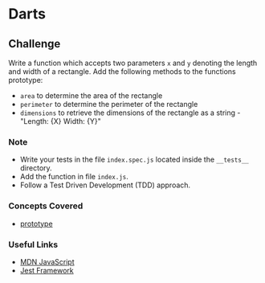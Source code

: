# Darts

## Challenge

Write a function which accepts two parameters `x` and `y` denoting the length and width of a rectangle. Add the following methods to the functions prototype:

- `area` to determine the area of the rectangle
- `perimeter` to determine the perimeter of the rectangle
- `dimensions` to retrieve the dimensions of the rectangle as a string - "Length: {X} Width: {Y}"

### Note

- Write your tests in the file `index.spec.js` located inside the `__tests__` directory.
- Add the function in file `index.js`.
- Follow a Test Driven Development (TDD) approach.

### Concepts Covered

- [prototype](https://developer.mozilla.org/en-US/docs/Web/JavaScript/Reference/Global_Objects/Object/prototype)

### Useful Links

- [MDN JavaScript](https://developer.mozilla.org/en-US/docs/Web/JavaScript)
- [Jest Framework](https://jestjs.io/docs/en/getting-started)
